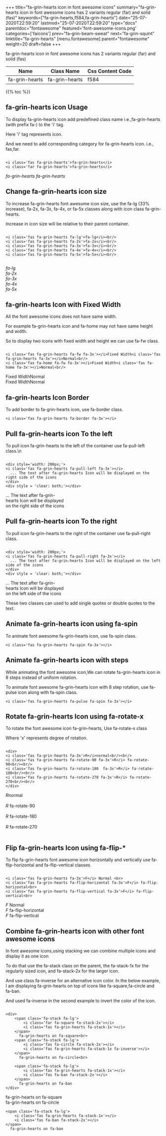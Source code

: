 +++
title="fa-grin-hearts icon in font awesome icons"
summary="fa-grin-hearts icon in font awesome icons has 2 variants regular (far) and solid (fas)"
keywords=["fa-grin-hearts,f584,fa-grin-hearts"]
date="25-07-2020T22:59:20"
lastmod="25-07-2020T22:59:20"
type="docs"
parentdoc="fontawesome"
featured='font-awesome-icons.png'
categories=['faicons']
prev="fa-grin-beam-sweat"
next="fa-grin-squint"
linktitle="fa-grin-hearts"
[menu.fontawesome]
parent="fontawesome"
weight=20
draft=false
+++


fa-grin-hearts icon in font awesome icons has 2 variants regular (far) and solid (fas)

<div class='table-responsive'><table class='table'><thead><tr><th>Name</th><th>Class Name</th><th>Css Content Code</th></tr></thead><tbody><tr><td>fa-grin-hearts</td><td>fa-grin-hearts</td><td>f584</td></tr></tbody></table></div>


{{% toc %}}


## fa-grin-hearts icon Usage

To display fa-grin-hearts icon add predefined class name i.e.,fa-grin-hearts (with prefix fa-) to the 'i' tag.

Here 'i' tag represents icon.

And we need to add corresponding category for fa-grin-hearts icon. i.e., fas,far.


```

<i class='fas fa-grin-hearts'>fa-grin-hearts</i>
<i class='far fa-grin-hearts'>fa-grin-hearts</i>
```

<i class='fas fa-grin-hearts'>fa-grin-hearts</i>
<i class='far fa-grin-hearts'>fa-grin-hearts</i>




## Change fa-grin-hearts icon size
To increase fa-grin-hearts font awesome icon size, use the fa-lg (33% increase), fa-2x, fa-3x, fa-4x, or fa-5x classes along with icon class fa-grin-hearts.

Increase in icon size will be relative to their parent container. 

```

<i class='fas fa-grin-hearts fa-lg'>fa-lg</i><br/>
<i class='fas fa-grin-hearts fa-2x'>fa-2x</i><br/>
<i class='fas fa-grin-hearts fa-3x'>fa-3x</i><br/>
<i class='fas fa-grin-hearts fa-4x'>fa-4x</i><br/>
<i class='fas fa-grin-hearts fa-5x'>fa-5x</i><br/>
            
```

<i class='fas fa-grin-hearts fa-lg'>fa-lg</i><br/>
<i class='fas fa-grin-hearts fa-2x'>fa-2x</i><br/>
<i class='fas fa-grin-hearts fa-3x'>fa-3x</i><br/>
<i class='fas fa-grin-hearts fa-4x'>fa-4x</i><br/>
<i class='fas fa-grin-hearts fa-5x'>fa-5x</i><br/>
            



## fa-grin-hearts Icon with Fixed Width 

All the font awesome icons does not have same width.

For example fa-grin-hearts icon and fa-home may not have same height and width.

So to display two icons with fixed width and height we can use fa-fw class.


```

<i class='fas fa-grin-hearts fa-fw fa-3x'></i>Fixed Width<i class='fas fa-grin-hearts fa-3x'></i>Normal<br/>
<i class='fas fa-home fa-fw fa-3x'></i>Fixed Width<i class='fas fa-home fa-3x'></i>Normal<br/>
```

<i class='fas fa-grin-hearts fa-fw fa-3x'></i>Fixed Width<i class='fas fa-grin-hearts fa-3x'></i>Normal<br/>
<i class='fas fa-home fa-fw fa-3x'></i>Fixed Width<i class='fas fa-home fa-3x'></i>Normal<br/>



## fa-grin-hearts Icon Border 

To add border to fa-grin-hearts icon, use fa-border class.


```
<i class='fas fa-grin-hearts fa-border fa-3x'></i>

```
<i class='fas fa-grin-hearts fa-border fa-3x'></i>





## Pull fa-grin-hearts icon To the left

To pull icon fa-grin-hearts to the left of the container use fa-pull-left class.\n

```

<div style='width: 200px;'>
<i class='fas fa-grin-hearts fa-pull-left fa-3x'></i>
  ... The text after fa-grin-hearts Icon will be displayed on the right side of the icons
</div>
<div style = 'clear: both;'></div>
```

<div style='width: 200px;'>
<i class='fas fa-grin-hearts fa-pull-left fa-3x'></i>
  ... The text after fa-grin-hearts Icon will be displayed on the right side of the icons
</div>
<div style = 'clear: both;'></div>




## Pull fa-grin-hearts icon To the right
To pull icon fa-grin-hearts to the right of the container use fa-pull-right class.

```

<div style='width: 200px;'>
<i class='fas fa-grin-hearts fa-pull-right fa-3x'></i>
  ... The text after fa-grin-hearts Icon will be displayed on the left side of the icons
</div>
<div style = 'clear: both;'></div>
```

<div style='width: 200px;'>
<i class='fas fa-grin-hearts fa-pull-right fa-3x'></i>
  ... The text after fa-grin-hearts Icon will be displayed on the left side of the icons
</div>
<div style = 'clear: both;'></div>

These two classes can used to add single quotes or double quotes to the text.


## Animate fa-grin-hearts icon using fa-spin
To animate font awesome fa-grin-hearts icon, use fa-spin class.

```
<i class='fas fa-grin-hearts fa-spin fa-3x'></i>
```
<i class='fas fa-grin-hearts fa-spin fa-3x'></i>




## Animate fa-grin-hearts icon with steps
While animating the font awesome icon,We can rotate fa-grin-hearts icon in 8 steps instead of uniform rotation.

To animate font awesome fa-grin-hearts icon with 8 step rotation, use fa-pulse icon along with fa-spin class.


```
<i class='fas fa-grin-hearts fa-pulse fa-spin fa-3x'></i>

```
<i class='fas fa-grin-hearts fa-pulse fa-spin fa-3x'></i>





## Rotate fa-grin-hearts Icon using fa-rotate-x
To rotate the font awesome icon fa-grin-hearts, Use fa-rotate-x class

Where 'x' represents degree of rotation.


```

<div>
<i class='fas fa-grin-hearts fa-3x'>R</i>normal<br/><br/>
<i class='fas fa-grin-hearts fa-rotate-90 fa-3x'>R</i> fa-rotate-90<br/><br/> 
<i class='fas fa-grin-hearts fa-rotate-180  fa-3x'>R</i> fa-rotate-180<br/><br/> 
<i class='fas fa-grin-hearts fa-rotate-270 fa-3x'>R</i> fa-rotate-270<br/><br/>
</div>
```

<div>
<i class='fas fa-grin-hearts fa-3x'>R</i>normal<br/><br/>
<i class='fas fa-grin-hearts fa-rotate-90 fa-3x'>R</i> fa-rotate-90<br/><br/> 
<i class='fas fa-grin-hearts fa-rotate-180  fa-3x'>R</i> fa-rotate-180<br/><br/> 
<i class='fas fa-grin-hearts fa-rotate-270 fa-3x'>R</i> fa-rotate-270<br/><br/>
</div>




## Flip fa-grin-hearts Icon using fa-flip-*
To flip fa-grin-hearts font awesome icon horizontally and vertically use fa-flip-horizontal and fa-flip-vertical classes. 

```

<i class='fas fa-grin-hearts fa-3x'>F</i> Normal <br>
<i class='fas fa-grin-hearts fa-flip-horizontal fa-3x'>F</i> fa-flip-horizontal<br>
<i class='fas fa-grin-hearts fa-flip-vertical fa-3x'>F</i> fa-flip-vertical<br>
```

<i class='fas fa-grin-hearts fa-3x'>F</i> Normal <br>
<i class='fas fa-grin-hearts fa-flip-horizontal fa-3x'>F</i> fa-flip-horizontal<br>
<i class='fas fa-grin-hearts fa-flip-vertical fa-3x'>F</i> fa-flip-vertical<br>




## Combine fa-grin-hearts icon with other font awesome icons
In font awesome icons,using stacking we can combine multiple icons and display it as one icon 

To do that use the fa-stack class on the parent, the fa-stack-1x for the regularly sized icon, and fa-stack-2x for the larger icon.

And use class fa-inverse for an alternative icon color. 
In the below example, I am displaying fa-grin-hearts on top of icons like fa-square,fa-circle and fa-ban.

And used fa-inverse in the second example to invert the color of the icon.

```

<div>
    <span class='fa-stack fa-lg'>
        <i class='far fa-square fa-stack-2x'></i>
        <i class='fas fa-grin-hearts fa-stack-1x'></i>
    </span>
      fa-grin-hearts on fa-square<br>
    <span class='fa-stack fa-lg'>
        <i class='fas fa-circle fa-stack-2x'></i>
        <i class='fas fa-grin-hearts fa-stack-1x fa-inverse'></i>
    </span>
      fa-grin-hearts on fa-circle<br>

    <span class='fa-stack fa-lg'>
        <i class='fas fa-grin-hearts fa-stack-1x'></i>
        <i class='fas fa-ban fa-stack-2x'></i>
    </span>
      fa-grin-hearts on fa-ban
</div>
```

<div>
    <span class='fa-stack fa-lg'>
        <i class='far fa-square fa-stack-2x'></i>
        <i class='fas fa-grin-hearts fa-stack-1x'></i>
    </span>
      fa-grin-hearts on fa-square<br>
    <span class='fa-stack fa-lg'>
        <i class='fas fa-circle fa-stack-2x'></i>
        <i class='fas fa-grin-hearts fa-stack-1x fa-inverse'></i>
    </span>
      fa-grin-hearts on fa-circle<br>

    <span class='fa-stack fa-lg'>
        <i class='fas fa-grin-hearts fa-stack-1x'></i>
        <i class='fas fa-ban fa-stack-2x'></i>
    </span>
      fa-grin-hearts on fa-ban
</div>






